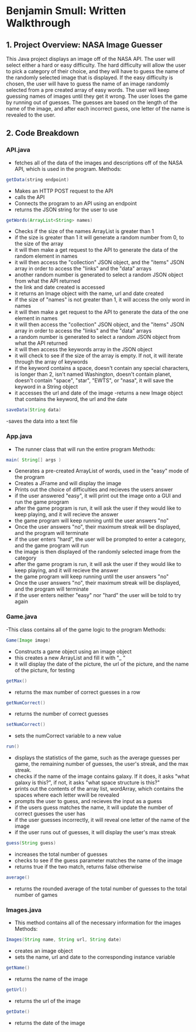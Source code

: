 # Benjamin Smull: Written Walkthrough
## 1. Project Overview: NASA Image Guesser
This Java project displays an image off of the NASA API. The user will select either a hard or easy difficulty. The hard difficulty will allow the user to pick a category of their choice, and they will have to guess the name of the randomly selected image that is displayed. If the easy difficulty is chosen, the user will have to guess the name of an image randomly selected from a pre created array of easy words. The user will keep guessing names of images until they get it wrong. The user loses the game by running out of guesses. The guesses are based on the length of the name of the image, and after each incorrect guess, one letter of the name is revealed to the user. 

## 2. Code Breakdown
### API.java
- fetches all of the data of the images and descriptions off of the NASA API, which is used in the program.
        Methods:
```java
getData(string endpoint)
```
- Makes an HTTP POST request to the API
- calls the API
- Connects the program to an API using an endpoint
- returns the JSON string for the user to use
```java
getWords(ArrayList<String> names)
```
- Checks if the size of the names ArrayList is greater than 1
- if the size is greater than 1 it will generate a random number from 0, to the size of the array
- it will then make a get request to the API to generate the data of the random element in names
- it will then access the "collection" JSON object, and the "items" JSON array in order to access the "links" and the "data" arrays
- another random number is generated to select a random JSON object from what the API returned
- the link and date created is accessed
- it returns an Image object with the name, url and date created
- if the size of "names" is not greater than 1, it will access the only word in names
- it will then make a get request to the API to generate the data of the one element in names
- it will then access the "collection" JSON object, and the "items" JSON array in order to access the "links" and the "data" arrays
- a random number is generated to select a random JSON object from what the API returned
- it will then access the keywords array in the JSON object
- it will check to see if the size of the array is empty. If not, it will iterate through the array of keywords
- if the keyword contains a space, doesn't contain any special characters, is longer than 2, isn't named Washington, doesn't contain planet, doesn't contain "space", "star", "EWTS", or "nasa", it will save the keyword in a String object
- it accesses the url and date of the image
-returns a new Image object that contains the keyword, the url and the date
```java
saveData(String data)
```
-saves the data into a text file
### App.java
- The runner class that will run the entire program
        Methods:
```java
main( String[] args )
```
- Generates a pre-created ArrayList of words, used in the "easy" mode of the program
- Creates a JFrame and will display the image
- Prints out the choice of difficulties and recieves the users answer
- if the user answered "easy", it will print out the image onto a GUI and run the game program
- after the game program is run, it will ask the user if they would like to keep playing, and it will recieve the answer
- the game program will keep running until the user answers "no"
- Once the user answers "no", their maximum streak will be displayed, and the program will terminate
- if the user enters "hard", the user will be prompted to enter a category, and the game program will run
- the image is then displayed of the randomly selected image from the category
- after the game program is run, it will ask the user if they would like to keep playing, and it will recieve the answer
- the game program will keep running until the user answers "no"
- Once the user answers "no", their maximum streak will be displayed, and the program will terminate
- if the user enters neither "easy" nor "hard" the user will be told to try again
### Game.java
-This class contains all of the game logic to the program
        Methods:
```java
Game(Image image)
```
- Constructs a game object using an image object
- this creates a new ArrayList and fill it with "_ "
- it will display the date of the picture, the url of the picture, and the name of the picture, for testing
```java
getMax()
```
- returns the max number of correct guesses in a row
```java
getNumCorrect()
```
- returns the number of correct guesses
```java
setNumCorrect()
```
- sets the numCorrect variable to a new value
```java
run()
```
- displays the statistics of the game, such as the average guesses per game, the remaining number of guesses, the user's streak, and the max streak.
- checks if the name of the image contains galaxy. If it does, it asks "what galaxy is this?", if not, it asks "what space structure is this?"
- prints out the contents of the array list, wordArray, which contains the spaces where each letter wwill be revealed
- prompts the user to guess, and recieves the input as a guess
- if the users guess matches the name, it will update the number of correct guesses the user has
- if the user guesses incorrectly, it will reveal one letter of the name of the image
- if the user runs out of guesses, it will display the user's max streak
```java
guess(String guess)
```
- increases the total number of guesses
- checks to see if the guess parameter matches the name of the image
- returns true if the two match, returns false otherwise
```java
average()
```
- returns the rounded average of the total number of guesses to the total number of games
### Images.java
- This method contains all of the necessary information for the images
        Methods:
```java
Images(String name, String url, String date)
```
- creates an image object
- sets the name, url and date to the corresponding instance variable
```java
getName()
```
- returns the name of the image
```java
getUrl()
```
- returns the url of the image
```java
getDate()
```
- returns the date of the image


